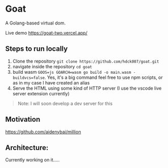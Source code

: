 # Goat

A Golang-based virtual dom.

Live demo https://goat-two.vercel.app/

## Steps to run locally
1. Clone the repository `git clone https://github.com/hdck007/goat.git`
2. navigate inside the repository `cd goat`
3. build wasm `GOOS=js GOARCH=wasm go build -o main.wasm -buildvcs=false`. Yes, it's a big command feel free to use npm scripts, or as in my case I have created an alias
4. Serve the HTML using some kind of HTTP server (I use the vscode live server extension currently)

> Note: I will soon develop a dev server for this

## Motivation
https://github.com/aidenybai/million

## Architecture:

Currently working on it.....
